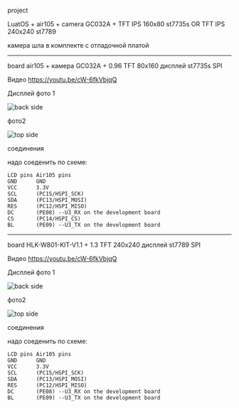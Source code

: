 project 

LuatOS + air105 + camera GC032A + TFT IPS 160x80 st7735s OR TFT IPS 240x240 st7789
                                                                                  
камера шла в комплекте с отладочной платой

------------------------------------------------


board air105 + камера GC032A + 0.96 TFT 80x160 дисплей st7735s SPI


Видео
https://youtu.be/cW-6fkVbjqQ


Дисплей
фото 1 
<p><img src="https://github.com/nvv13/test/blob/main/test-mk/w801/sdk-prj/01_UTFU/jpg/0.96tft-back.jpg" alt="back side" title="back side" /></p>
фото2
<p><img src="https://github.com/nvv13/test/blob/main/test-mk/w801/sdk-prj/01_UTFU/jpg/0.96tft.jpg" alt="top side" title="top side" /></p>


соединения

надо соеденить по схеме:
~~~
LCD pins Air105 pins
GND      GND
VCC      3.3V
SCL      (PC15/HSPI_SCK)
SDA      (PC13/HSPI_MOSI)
RES      (PC12/HSPI_MISO)
DC       (PE08) --U3_RX on the development board
CS       (PC14/HSPI_CS)
BL       (PE09) --U3_TX on the development board
~~~



------------------------------------------------


board HLK-W801-KIT-V1.1 + 1.3 TFT 240x240 дисплей st7789 SPI

Видео
https://youtu.be/cW-6fkVbjqQ

Дисплей
фото 1 
<p><img src="https://github.com/nvv13/test/blob/main/test-mk/w801/sdk-prj/01_UTFU/jpg/1.3tft-back.jpg" alt="back side" title="back side" /></p>
фото2
<p><img src="https://github.com/nvv13/test/blob/main/test-mk/w801/sdk-prj/01_UTFU/jpg/1.3tft.jpg" alt="top side" title="top side" /></p>


соединения

надо соеденить по схеме:
~~~
LCD pins Air105 pins
GND      GND
VCC      3.3V
SCL      (PC15/HSPI_SCK)
SDA      (PC13/HSPI_MOSI)
RES      (PC12/HSPI_MISO)
DC       (PE08) --U3_RX on the development board
BL       (PE09) --U3_TX on the development board
~~~





